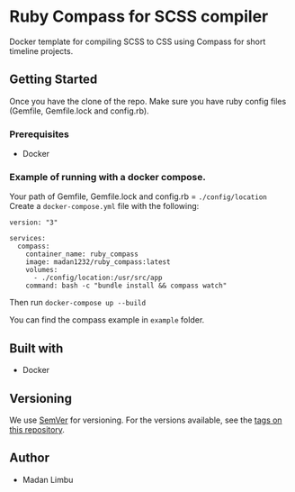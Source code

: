 # Ruby Compass for SCSS compiler

Docker template for compiling SCSS to CSS using Compass for short timeline projects.

## Getting Started

Once you have the clone of the repo. Make sure you have ruby config files (Gemfile, Gemfile.lock and config.rb).

### Prerequisites

- Docker

### Example of running with a docker compose.

Your path of Gemfile, Gemfile.lock and config.rb = `./config/location`
Create a `docker-compose.yml` file with the following:

```
version: "3"

services:
  compass:
    container_name: ruby_compass
    image: madan1232/ruby_compass:latest
    volumes:
      - ./config/location:/usr/src/app
    command: bash -c "bundle install && compass watch"
```

Then run `docker-compose up --build`

You can find the compass example in `example` folder.

## Built with

- Docker

## Versioning

We use [SemVer](https://semver.org/) for versioning. For the versions available, see the [tags on this repository](https://github.com/madan95/dockerTemple/tags).

## Author
- Madan Limbu
